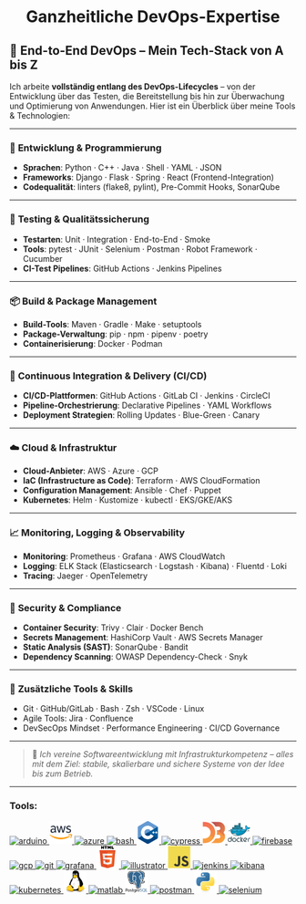 <h1 align="center">Ganzheitliche DevOps-Expertise</h1>


## 🚀 End-to-End DevOps – Mein Tech-Stack von A bis Z

Ich arbeite **vollständig entlang des DevOps-Lifecycles** – von der Entwicklung über das Testen, die Bereitstellung bis hin zur Überwachung und Optimierung von Anwendungen. Hier ist ein Überblick über meine Tools & Technologien:

---

### 🔧 **Entwicklung & Programmierung**
- **Sprachen**: Python · C++ · Java · Shell · YAML · JSON
- **Frameworks**: Django · Flask · Spring · React (Frontend-Integration)
- **Codequalität**: linters (flake8, pylint), Pre-Commit Hooks, SonarQube

---

### 🧪 **Testing & Qualitätssicherung**
- **Testarten**: Unit · Integration · End-to-End · Smoke
- **Tools**: pytest · JUnit · Selenium · Postman · Robot Framework · Cucumber  
- **CI-Test Pipelines**: GitHub Actions · Jenkins Pipelines

---

### 📦 **Build & Package Management**
- **Build-Tools**: Maven · Gradle · Make · setuptools  
- **Package-Verwaltung**: pip · npm · pipenv · poetry  
- **Containerisierung**: Docker · Podman  

---

### 🚀 **Continuous Integration & Delivery (CI/CD)**
- **CI/CD-Plattformen**: GitHub Actions · GitLab CI · Jenkins · CircleCI  
- **Pipeline-Orchestrierung**: Declarative Pipelines · YAML Workflows  
- **Deployment Strategien**: Rolling Updates · Blue-Green · Canary  

---

### ☁️ **Cloud & Infrastruktur**
- **Cloud-Anbieter**: AWS · Azure · GCP  
- **IaC (Infrastructure as Code)**: Terraform · AWS CloudFormation  
- **Configuration Management**: Ansible · Chef · Puppet  
- **Kubernetes**: Helm · Kustomize · kubectl · EKS/GKE/AKS  

---

### 📈 **Monitoring, Logging & Observability**
- **Monitoring**: Prometheus · Grafana · AWS CloudWatch  
- **Logging**: ELK Stack (Elasticsearch · Logstash · Kibana) · Fluentd · Loki  
- **Tracing**: Jaeger · OpenTelemetry  

---

### 🔐 **Security & Compliance**
- **Container Security**: Trivy · Clair · Docker Bench  
- **Secrets Management**: HashiCorp Vault · AWS Secrets Manager  
- **Static Analysis (SAST)**: SonarQube · Bandit  
- **Dependency Scanning**: OWASP Dependency-Check · Snyk  

---

### 🧰 **Zusätzliche Tools & Skills**
- Git · GitHub/GitLab · Bash · Zsh · VSCode · Linux  
- Agile Tools: Jira · Confluence  
- DevSecOps Mindset · Performance Engineering · CI/CD Governance

---

> 🧠 *Ich vereine Softwareentwicklung mit Infrastrukturkompetenz – alles mit dem Ziel: stabile, skalierbare und sichere Systeme von der Idee bis zum Betrieb.*

---


<h3 align="left">Tools:</h3>
<p align="left"> <a href="https://www.arduino.cc/" target="_blank" rel="noreferrer"> <img src="https://cdn.worldvectorlogo.com/logos/arduino-1.svg" alt="arduino" width="40" height="40"/> </a> <a href="https://aws.amazon.com" target="_blank" rel="noreferrer"> <img src="https://raw.githubusercontent.com/devicons/devicon/master/icons/amazonwebservices/amazonwebservices-original-wordmark.svg" alt="aws" width="40" height="40"/> </a> <a href="https://azure.microsoft.com/en-in/" target="_blank" rel="noreferrer"> <img src="https://www.vectorlogo.zone/logos/microsoft_azure/microsoft_azure-icon.svg" alt="azure" width="40" height="40"/> </a> <a href="https://www.gnu.org/software/bash/" target="_blank" rel="noreferrer"> <img src="https://www.vectorlogo.zone/logos/gnu_bash/gnu_bash-icon.svg" alt="bash" width="40" height="40"/> </a> <a href="https://www.w3schools.com/cpp/" target="_blank" rel="noreferrer"> <img src="https://raw.githubusercontent.com/devicons/devicon/master/icons/cplusplus/cplusplus-original.svg" alt="cplusplus" width="40" height="40"/> </a> <a href="https://www.cypress.io" target="_blank" rel="noreferrer"> <img src="https://raw.githubusercontent.com/simple-icons/simple-icons/6e46ec1fc23b60c8fd0d2f2ff46db82e16dbd75f/icons/cypress.svg" alt="cypress" width="40" height="40"/> </a> <a href="https://d3js.org/" target="_blank" rel="noreferrer"> <img src="https://raw.githubusercontent.com/devicons/devicon/master/icons/d3js/d3js-original.svg" alt="d3js" width="40" height="40"/> </a> <a href="https://www.docker.com/" target="_blank" rel="noreferrer"> <img src="https://raw.githubusercontent.com/devicons/devicon/master/icons/docker/docker-original-wordmark.svg" alt="docker" width="40" height="40"/> </a> <a href="https://firebase.google.com/" target="_blank" rel="noreferrer"> <img src="https://www.vectorlogo.zone/logos/firebase/firebase-icon.svg" alt="firebase" width="40" height="40"/> </a> <a href="https://cloud.google.com" target="_blank" rel="noreferrer"> <img src="https://www.vectorlogo.zone/logos/google_cloud/google_cloud-icon.svg" alt="gcp" width="40" height="40"/> </a> <a href="https://git-scm.com/" target="_blank" rel="noreferrer"> <img src="https://www.vectorlogo.zone/logos/git-scm/git-scm-icon.svg" alt="git" width="40" height="40"/> </a> <a href="https://grafana.com" target="_blank" rel="noreferrer"> <img src="https://www.vectorlogo.zone/logos/grafana/grafana-icon.svg" alt="grafana" width="40" height="40"/> </a> <a href="https://www.w3.org/html/" target="_blank" rel="noreferrer"> <img src="https://raw.githubusercontent.com/devicons/devicon/master/icons/html5/html5-original-wordmark.svg" alt="html5" width="40" height="40"/> </a> <a href="https://www.adobe.com/in/products/illustrator.html" target="_blank" rel="noreferrer"> <img src="https://www.vectorlogo.zone/logos/adobe_illustrator/adobe_illustrator-icon.svg" alt="illustrator" width="40" height="40"/> </a> <a href="https://developer.mozilla.org/en-US/docs/Web/JavaScript" target="_blank" rel="noreferrer"> <img src="https://raw.githubusercontent.com/devicons/devicon/master/icons/javascript/javascript-original.svg" alt="javascript" width="40" height="40"/> </a> <a href="https://www.jenkins.io" target="_blank" rel="noreferrer"> <img src="https://www.vectorlogo.zone/logos/jenkins/jenkins-icon.svg" alt="jenkins" width="40" height="40"/> </a> <a href="https://www.elastic.co/kibana" target="_blank" rel="noreferrer"> <img src="https://www.vectorlogo.zone/logos/elasticco_kibana/elasticco_kibana-icon.svg" alt="kibana" width="40" height="40"/> </a> <a href="https://kubernetes.io" target="_blank" rel="noreferrer"> <img src="https://www.vectorlogo.zone/logos/kubernetes/kubernetes-icon.svg" alt="kubernetes" width="40" height="40"/> </a> <a href="https://www.linux.org/" target="_blank" rel="noreferrer"> <img src="https://raw.githubusercontent.com/devicons/devicon/master/icons/linux/linux-original.svg" alt="linux" width="40" height="40"/> </a> <a href="https://www.mathworks.com/" target="_blank" rel="noreferrer"> <img src="https://upload.wikimedia.org/wikipedia/commons/2/21/Matlab_Logo.png" alt="matlab" width="40" height="40"/> </a> <a href="https://www.postgresql.org" target="_blank" rel="noreferrer"> <img src="https://raw.githubusercontent.com/devicons/devicon/master/icons/postgresql/postgresql-original-wordmark.svg" alt="postgresql" width="40" height="40"/> </a> <a href="https://postman.com" target="_blank" rel="noreferrer"> <img src="https://www.vectorlogo.zone/logos/getpostman/getpostman-icon.svg" alt="postman" width="40" height="40"/> </a> <a href="https://www.python.org" target="_blank" rel="noreferrer"> <img src="https://raw.githubusercontent.com/devicons/devicon/master/icons/python/python-original.svg" alt="python" width="40" height="40"/> </a> <a href="https://www.selenium.dev" target="_blank" rel="noreferrer"> <img src="https://raw.githubusercontent.com/detain/svg-logos/780f25886640cef088af994181646db2f6b1a3f8/svg/selenium-logo.svg" alt="selenium" width="40" height="40"/> </a> </p>
